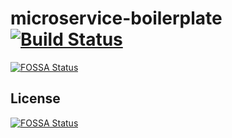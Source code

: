 # microservice-boilerplate [![Build Status](https://travis-ci.org/burntime/microservice-boilerplate.svg?branch=master)](https://travis-ci.org/burntime/microservice-boilerplate)[![FOSSA Status](https://app.fossa.io/api/projects/git%2Bgithub.com%2Fburntime%2Fmicroservice-boilerplate.svg?type=shield)](https://app.fossa.io/projects/git%2Bgithub.com%2Fburntime%2Fmicroservice-boilerplate?ref=badge_shield)



## License
[![FOSSA Status](https://app.fossa.io/api/projects/git%2Bgithub.com%2Fburntime%2Fmicroservice-boilerplate.svg?type=large)](https://app.fossa.io/projects/git%2Bgithub.com%2Fburntime%2Fmicroservice-boilerplate?ref=badge_large)